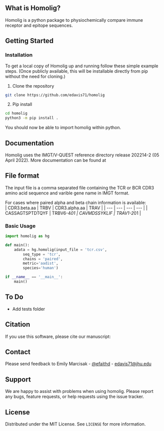 <!-- ABOUT THE PROJECT -->
## What is Homolig?

Homolig is a python package to physiochemically compare immune receptor and
epitope sequences.

<!-- GETTING STARTED -->
## Getting Started

### Installation

To get a local copy of Homolig up and running follow these simple example steps.
(Once publicly available, this will be installable directly from pip without the
need for cloning.) 

1. Clone the repository
```bash
git clone https://github.com/edavis71/homolig
```
2. Pip install
```bash
cd homolig 
python3 -m pip install .
```

You should now be able to import homolig within python.

## Documentation
Homolig uses the IMGT/V-QUEST reference directory release 202214-2 (05 April
2022).
More documentation can be found at

## File format
The input file is a comma separated file containing the TCR or BCR CDR3 amino acid sequence and varible
gene name in IMGT format.   

For cases where paired alpha and beta chain information is available:  
| CDR3.beta.aa | TRBV | CDR3.alpha.aa | TRAV |
| --- | --- |  --- | --- |
| CASSAGTSPTDTQYF | TRBV6-4*01 | CAVMDSSYKLIF | TRAV1-2*01 |

### Basic Usage

```python
import homolig as hg

def main():
    adata = hg.homolig(input_file = 'tcr.csv',
        seq_type = 'tcr',
        chains = 'paired',
        metric='aadist',
        species='human')

if __name__ == '__main__':
    main()
```

## To Do

-   Add tests folder

## Citation

If you use this software, please cite our manuscript:

<!-- CONTACT -->
## Contact

Please send feedback to Emily Marcisak - [@efaithd](https://twitter.com/efaithd) -
<edavis71@jhu.edu>

## Support
We are happy to assist with problems when using homolig. Please report any bugs,
feature requests, or help requests using the issue tracker.

<!-- LICENSE -->
## License

Distributed under the MIT License. See `LICENSE` for more information.
